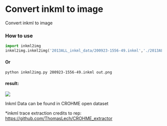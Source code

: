 # Convert inkml to image
Convert inkml to image

### How to use
```python
import inkml2img
inkml2img.inkml2img('2013ALL_inkml_data/200923-1556-49.inkml','./2013ALL_inkml_data_image/200923-1556-49.png')
```

#### Or
```
python inkml2img.py 200923-1556-49.inkml out.png
```
#### result:
![](https://github.com/RobinXL/inkml2img/blob/master/200923-1556-49.png)

Inkml Data can be found in CROHME open dataset

*inkml trace extraction credits to rep: https://github.com/ThomasLech/CROHME_extractor
